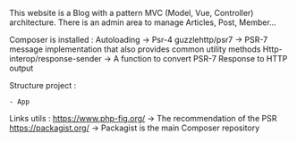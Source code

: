 This website is a Blog with a pattern MVC (Model, Vue, Controller) architecture. There is an admin area to manage Articles, Post, Member...

Composer is installed :
        Autoloading -> Psr-4
        guzzlehttp/psr7 -> PSR-7 message implementation that also provides common utility methods
        Http-interop/response-sender -> A function to convert PSR-7 Response to HTTP output

Structure project :

    - App


Links utils :
    https://www.php-fig.org/ -> The recommendation of the PSR
    https://packagist.org/ -> Packagist is the main Composer repository